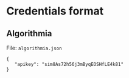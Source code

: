 # Credentials format 

## Algorithmia

File: `algorithmia.json`

```
{
   "apikey": "sim8As72h56j3mByqEOSHfLE4k81"
}

```


